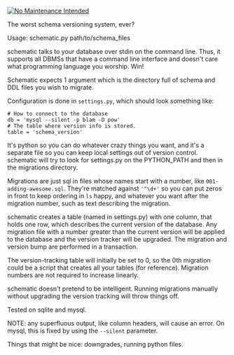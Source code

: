[![No Maintenance Intended](http://unmaintained.tech/badge.svg)](http://unmaintained.tech/)

The worst schema versioning system, ever?

Usage: schematic.py path/to/schema_files

schematic talks to your database over stdin on the command line.  Thus,
it supports all DBMSs that have a command line interface and doesn't
care what programming language you worship.  Win!

Schematic expects 1 argument which is the directory full of schema and
DDL files you wish to migrate.

Configuration is done in `settings.py`, which should look something like:

    # How to connect to the database
    db = 'mysql --silent -p blam -D pow'
    # The table where version info is stored.
    table = 'schema_version'

It's python so you can do whatever crazy things you want, and it's a
separate file so you can keep local settings out of version control.
schematic will try to look for settings.py on the PYTHON_PATH and then
in the migrations directory.

Migrations are just sql in files whose names start with a number, like
`001-adding-awesome.sql`.  They're matched against `'^\d+'` so you can
put zeros in front to keep ordering in `ls` happy, and whatever you want
after the migration number, such as text describing the migration.

schematic creates a table (named in settings.py) with one column, that
holds one row, which describes the current version of the database.  Any
migration file with a number greater than the current version will be
applied to the database and the version tracker will be upgraded.  The
migration and version bump are performed in a transaction.

The version-tracking table will initially be set to 0, so the 0th
migration could be a script that creates all your tables (for
reference).  Migration numbers are not required to increase linearly.

schematic doesn't pretend to be intelligent. Running migrations manually
without upgrading the version tracking will throw things off.

Tested on sqlite and mysql.

NOTE: any superfluous output, like column headers, will cause an error.
On mysql, this is fixed by using the `--silent` parameter.

Things that might be nice: downgrades, running python files.
